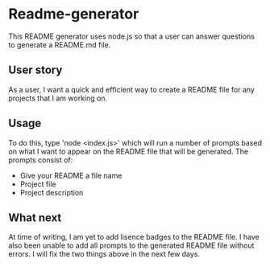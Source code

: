 # Readme-generator
This README generator uses node.js so that a user can answer questions to generate a README.md file. 

## User story
As a user, I want a quick and efficient way to create a README file for any projects that I am working on. 

## Usage
To do this, type 'node <index.js>' <or the corresponding file name> which will run a number of prompts based on what I want to appear on the README file that will be generated. The prompts consist of: 
- Give your README a file name 
- Project file 
- Project description

## What next
At time of writing, I am yet to add lisence badges to the README file.
I have also been unable to add all prompts to the generated README file without errors. 
I will fix the two things above in the next few days. 

